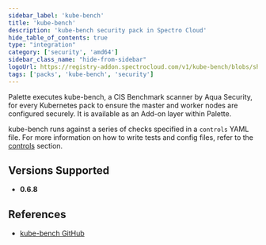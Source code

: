 ```yaml
---
sidebar_label: 'kube-bench'
title: 'kube-bench'
description: 'kube-bench security pack in Spectro Cloud'
hide_table_of_contents: true
type: "integration"
category: ['security', 'amd64']
sidebar_class_name: "hide-from-sidebar"
logoUrl: https://registry-addon.spectrocloud.com/v1/kube-bench/blobs/sha256:28c233e5ad884d5356a183c37f323263eb4acca860c28b326ecd99094b500c31?type=image/png
tags: ['packs', 'kube-bench', 'security']
---
```



Palette executes kube-bench, a CIS Benchmark scanner by Aqua Security, for every Kubernetes pack to ensure the master and worker nodes are configured securely. It is available as an Add-on layer within Palette.

kube-bench runs against a series of checks specified in a `controls` YAML file. For more information on how to write tests and config files, refer to the [controls](https://github.com/aquasecurity/kube-bench/blob/main/docs/controls.md) section.


## Versions Supported

<Tabs queryString="versions">

<TabItem label="0.6.x" value="0.6.x">


* **0.6.8**

</TabItem>
</Tabs>

## References

- [kube-bench GitHub](https://github.com/aquasecurity/kube-bench/blob/main/docs/running.md#running-kube-bench)
